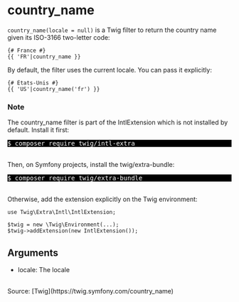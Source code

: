 # country_name

`country_name(locale = null)` is a Twig filter to return the country name given its ISO-3166 two-letter code:

```twig
{# France #}
{{ 'FR'|country_name }}
```
By default, the filter uses the current locale. You can pass it explicitly:

```twig
{# États-Unis #}
{{ 'US'|country_name('fr') }}
```

### Note
The country_name filter is part of the IntlExtension which is not installed by default. Install it first:

<pre style="background-color: black; color: white">$ composer require twig/intl-extra</pre>
<br>
Then, on Symfony projects, install the twig/extra-bundle:
<br>
<pre style="background-color: black; color: white">$ composer require twig/extra-bundle</pre>
<br>
Otherwise, add the extension explicitly on the Twig environment:

```
use Twig\Extra\Intl\IntlExtension;

$twig = new \Twig\Environment(...);
$twig->addExtension(new IntlExtension());
```

## Arguments
<ul>
<li>locale: The locale</li>
</ul>
<br>
Source: [Twig](https://twig.symfony.com/country_name)